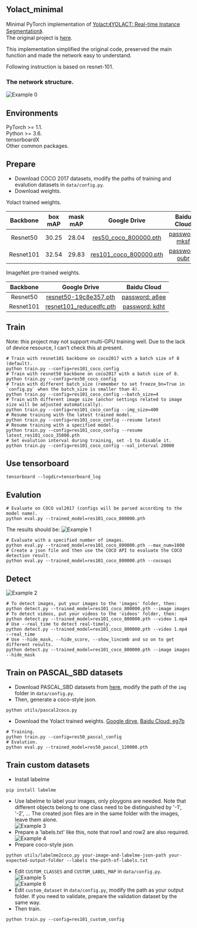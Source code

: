## Yolact_minimal
Minimal PyTorch implementation of [Yolact:《YOLACT: Real-time Instance Segmentation》](https://arxiv.org/abs/1904.02689).  
The original project is [here](https://github.com/dbolya/yolact).  

This implementation simplified the original code, preserved the main function and made the network easy to understand.   

Following instruction is based on resnet-101.  
### The network structure.  
![Example 0](data/network.png)

## Environments  
PyTorch >= 1.1.  
Python >= 3.6.  
tensorboardX  
Other common packages.  

## Prepare
- Download COCO 2017 datasets, modify the paths of training and evalution datasets in `data/config.py`. 
- Download weights.

Yolact trained weights.  

|Backbone   | box mAP  | mask mAP  | Google Drive                                                                                                         |Baidu Cloud          |
|:---------:|:--------:|:---------:|:--------------------------------------------------------------------------------------------------------------------:|:----------------------------------------------------------------:|
|Resnet50   | 30.25    | 28.04     | [res50_coco_800000.pth](https://drive.google.com/file/d/1kMm0tBZh8NuXBLmXKzVhOKR98Hpd81ja/view?usp=sharing)  |[password: mksf](https://pan.baidu.com/s/1XDeDwg1Xw9GJCucJNqdNZw) |
|Resnet101  | 32.54    | 29.83     | [res101_coco_800000.pth](https://drive.google.com/file/d/1KyjhkLEw0D8zP8IiJTTOR0j6PGecKbqS/view?usp=sharing)      |[password: oubr](https://pan.baidu.com/s/1uX_v1RPISxgwQ2LdsbJrJQ) |

ImageNet pre-trained weights.  

| Backbone  | Google Drive                                                                                                    |Baidu Cloud                                                        |
|:---------:|:---------------------------------------------------------------------------------------------------------------:|:-----------------------------------------------------------------:|
| Resnet50  | [resnet50-19c8e357.pth](https://drive.google.com/file/d/1Uwz7BYHEmPuMCRQDW2wD00Jbeb-jxWng/view?usp=sharing)     | [password: a6ee](https://pan.baidu.com/s/1aFLE-e1KdH_FxRlisWzTHw) |
| Resnet101 | [resnet101_reducedfc.pth](https://drive.google.com/file/d/1vaDqYNB__jTB7_p9G6QTMvoMDlGkHzhP/view?usp=sharing)   | [password: kdht](https://pan.baidu.com/s/1ha4aH7xVg-0J0Ukcqcr6OQ) |


## Train
Note: this project may not support multi-GPU training well. Due to the lack of device resource, I can't check this at present.
```Shell
# Train with resnet101 backbone on coco2017 with a batch size of 8 (default).
python train.py --config=res101_coco_config
# Train with resnet50 backbone on coco2017 with a batch size of 8.
python train.py --config=res50_coco_config
# Train with different batch_size (remember to set freeze_bn=True in `config.py` when the batch_size is smaller than 4).
python train.py --config=res101_coco_config --batch_size=4
# Train with different image size (anchor settings related to image size will be adjusted automatically).
python train.py --config=res101_coco_config --img_size=400
# Resume training with the latest trained model.
python train.py --config=res101_coco_config --resume latest
# Resume training with a specified model.
python train.py --config=res101_coco_config --resume latest_res101_coco_35000.pth
# Set evalution interval during training, set -1 to disable it.  
python train.py --config=res101_coco_config --val_interval 20000
```
## Use tensorboard
```Shell
tensorboard --logdir=tensorboard_log
```

## Evalution
```Shell
# Evaluate on COCO val2017 (configs will be parsed according to the model name).
python eval.py --trained_model=res101_coco_800000.pth
```
The results should be:
![Example 1](data/mAP.png)

```Shell
# Evaluate with a specified number of images.
python eval.py --trained_model=res101_coco_800000.pth --max_num=1000
# Create a json file and then use the COCO API to evaluate the COCO detection result.
python eval.py --trained_model=res101_coco_800000.pth --cocoapi
```
## Detect
![Example 2](data/2.jpg)
```Shell
# To detect images, put your images to the 'images' folder, then:
python detect.py --trained_model=res101_coco_800000.pth --image images
# To detect videos, put your videos to the 'videos' folder, then:
python detect.py --trained_model=res101_coco_800000.pth --video 1.mp4
# Use --real_time to detect real-timely.
python detect.py --trained_model=res101_coco_800000.pth --video 1.mp4 --real_time
# Use --hide_mask, --hide_score, --show_lincomb and so on to get different results.
python detect.py --trained_model=res101_coco_800000.pth --image images --hide_mask
```

## Train on PASCAL_SBD datasets
- Download PASCAL_SBD datasets from [here](http://home.bharathh.info/pubs/codes/SBD/download.html), modify the path of the `img` folder in `data/config.py`.
- Then, generate a coco-style json.
```Shell
python utils/pascal2coco.py
```
- Download the Yolact trained weights.
[Google dirve](https://drive.google.com/file/d/1QHO_FEbsFJvN9_L4WZqCpKFtUre6iMVb/view?usp=sharing),   [Baidu Cloud: eg7b](https://pan.baidu.com/s/1KM5yV4IxHiAX4Iwn5G_TuA)

```Shell
# Training.
python train.py --config=res50_pascal_config
# Evalution.
python eval.py --trained_model=res50_pascal_120000.pth
```

## Train custom datasets
- Install labelme  
```Shell
pip install labelme
```
- Use labelme to label your images, only ploygons are needed. Note that different objects belong to one class need to be distinguished by '-1', '-2', ... The created json files are in the same folder with the images, leave them alone.  
![Example 3](data/labelme2.png)
- Prepare a 'labels.txt' like this, note that row1 and row2 are also required.  
![Example 4](data/labels.png)
- Prepare coco-style json.
```Shell
python utils/labelme2coco.py your-image-and-labelme-json-path your-expected-output-folder --labels the-path-of-labels.txt
```
- Edit `CUSTOM_CLASSES` and `CUSTOM_LABEL_MAP` in `data/config.py`.  
![Example 5](data/label_name.png)  
![Example 6](data/label_map.png)
- Edit `custom_dataset` in `data/config.py`, modify the path as your output folder. If you need to validate, prepare the validation dataset by the same way.  
- Then train.  
```Shell
python train.py --config=res101_custom_config
```